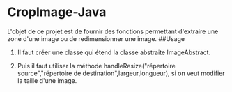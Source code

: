 # CropImage-Java
L'objet de ce projet est de fournir des fonctions permettant d'extraire une zone d'une image ou de redimensionner une image.
##Usage
1) Il faut créer une classe qui étend la classe abstraite ImageAbstract.

2) Puis il faut utiliser la méthode handleResize("répertoire source","répertoire de destination",largeur,longueur), si on veut modifier la taille d'une image.
